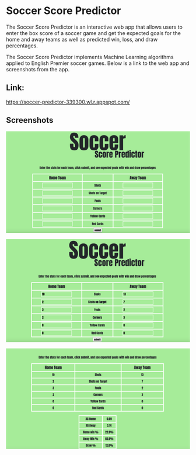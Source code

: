# Soccer Score Predictor

The Soccer Score Predictor is an interactive web app that allows users to enter the box score of a soccer game and get the expected goals for the home and away teams as well as predicted win, loss, and draw percentages.

The Soccer Score Predictor implements Machine Learning algorithms applied to English Premier soccer games. Below is a link to the web app and screenshots from the app.

## Link:
https://soccer-predictor-339300.wl.r.appspot.com/


## Screenshots

![](images/home_page_blank.png)

![](images/home_page_populated.png)

![](images/landing_page.png)
